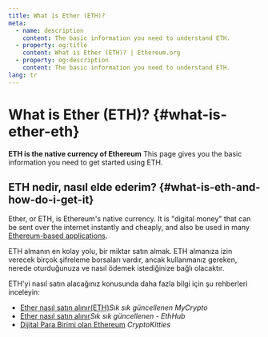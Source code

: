 ```yaml
---
title: What is Ether (ETH)?
meta:
  - name: description
    content: The basic information you need to understand ETH.
  - property: og:title
    content: What is Ether (ETH)? | Ethereum.org
  - property: og:description
    content: The basic information you need to understand ETH.
lang: tr
---
```


# What is Ether (ETH)? {#what-is-ether-eth}

<div class="featured">

**ETH is the native currency of Ethereum** This page gives you the basic information you need to get started using ETH.

</div>

## ETH nedir, nasıl elde ederim? {#what-is-eth-and-how-do-i-get-it}

Ether, or ETH, is Ethereum's native currency. It is "digital money" that can be sent over the internet instantly and cheaply, and also be used in many [Ethereum-based applications](/tr/dapps/).

ETH almanın en kolay yolu, bir miktar satın almak. ETH almanıza izin verecek birçok şifreleme borsaları vardır, ancak kullanmanız gereken, nerede oturduğunuza ve nasıl ödemek istediğinize bağlı olacaktır.

ETH'yi nasıl satın alacağınız konusunda daha fazla bilgi için şu rehberleri inceleyin:

- [Ether nasıl satın alınır(ETH)](https://support.mycrypto.com/how-to/getting-started/how-to-buy-ether-with-usd)_Sık sık güncellenen MyCrypto_
- [Ether nasıl satın alınır](https://docs.ethhub.io/using-ethereum/how-to-buy-ether/)_Sık sık güncellenen - EthHub_
- [Dijital Para Birimi olan Ethereum](https://www.cryptokitties.co/faq#ethereum-a-digital-currency) _CryptoKitties_
